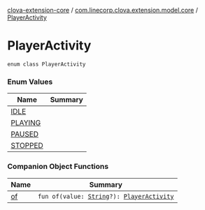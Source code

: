[clova-extension-core](../../index.md) / [com.linecorp.clova.extension.model.core](../index.md) / [PlayerActivity](./index.md)

# PlayerActivity

`enum class PlayerActivity`

### Enum Values

| Name | Summary |
|---|---|
| [IDLE](-i-d-l-e.md) |  |
| [PLAYING](-p-l-a-y-i-n-g.md) |  |
| [PAUSED](-p-a-u-s-e-d.md) |  |
| [STOPPED](-s-t-o-p-p-e-d.md) |  |

### Companion Object Functions

| Name | Summary |
|---|---|
| [of](of.md) | `fun of(value: `[`String`](https://kotlinlang.org/api/latest/jvm/stdlib/kotlin/-string/index.html)`?): `[`PlayerActivity`](./index.md) |
